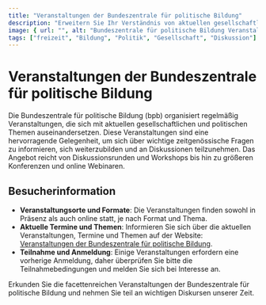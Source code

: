 ```yaml
---
title: "Veranstaltungen der Bundeszentrale für politische Bildung"
description: "Erweitern Sie Ihr Verständnis von aktuellen gesellschaftlichen und politischen Themen durch die vielfältigen Veranstaltungen der Bundeszentrale für politische Bildung"
image: { url: "", alt: "Bundeszentrale für politische Bildung Veranstaltungen" }
tags: ["freizeit", "Bildung", "Politik", "Gesellschaft", "Diskussion"]
---
```


# Veranstaltungen der Bundeszentrale für politische Bildung

Die Bundeszentrale für politische Bildung (bpb) organisiert regelmäßig Veranstaltungen, die sich mit aktuellen gesellschaftlichen und politischen Themen auseinandersetzen. Diese Veranstaltungen sind eine hervorragende Gelegenheit, um sich über wichtige zeitgenössische Fragen zu informieren, sich weiterzubilden und an Diskussionen teilzunehmen. Das Angebot reicht von Diskussionsrunden und Workshops bis hin zu größeren Konferenzen und online Webinaren.

## Besucherinformation

- **Veranstaltungsorte und Formate**: Die Veranstaltungen finden sowohl in Präsenz als auch online statt, je nach Format und Thema.
- **Aktuelle Termine und Themen**: Informieren Sie sich über die aktuellen Veranstaltungen, Termine und Themen auf der Website: [Veranstaltungen der Bundeszentrale für politische Bildung](https://www.bpb.de/veranstaltungen/).
- **Teilnahme und Anmeldung**: Einige Veranstaltungen erfordern eine vorherige Anmeldung, daher überprüfen Sie bitte die Teilnahmebedingungen und melden Sie sich bei Interesse an.

Erkunden Sie die facettenreichen Veranstaltungen der Bundeszentrale für politische Bildung und nehmen Sie teil an wichtigen Diskursen unserer Zeit.
